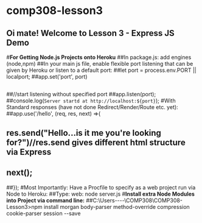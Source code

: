 # comp308-lesson3
## Oi mate! Welcome to Lesson 3 - Express JS Demo
#**For Getting Node.js Projects onto Heroku**
##In package.js: add engines (node,npm)
##In your main js file, enable flexible port listening that can be given by Heroku or listen to a default port:
##let port = process.env.PORT || localport; 
##app.set('port', port)
##
##//start listening without specified port
##app.listen(port);
##console.log(`Server startd at http://localhost:${port}`);
#With Standard responses (have not done Redirect/Render/Route etc. yet):
##app.use('/hello', (req, res, next) =>{
##      res.send("Hello...is it me you're looking for?")//res.send gives different html structure via Express
##  next();
##});
#Most Importantly: Have a Procfile to specify as a web project run via Node to Heroku:
##Type: web: node server.js
#**Install extra Node Modules into Project via command line:**
##C:\Users\-\-\-\-\COMP308\COMP308-Lesson3>npm install morgan body-parser method-override compression cookie-parser session --save